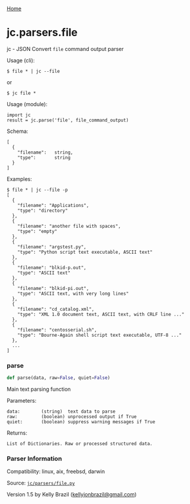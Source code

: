 [Home](https://kellyjonbrazil.github.io/jc/)
<a id="jc.parsers.file"></a>

# jc.parsers.file

jc - JSON Convert `file` command output parser

Usage (cli):

    $ file * | jc --file

or

    $ jc file *

Usage (module):

    import jc
    result = jc.parse('file', file_command_output)

Schema:

    [
      {
        "filename":   string,
        "type":       string
      }
    ]

Examples:

    $ file * | jc --file -p
    [
      {
        "filename": "Applications",
        "type": "directory"
      },
      {
        "filename": "another file with spaces",
        "type": "empty"
      },
      {
        "filename": "argstest.py",
        "type": "Python script text executable, ASCII text"
      },
      {
        "filename": "blkid-p.out",
        "type": "ASCII text"
      },
      {
        "filename": "blkid-pi.out",
        "type": "ASCII text, with very long lines"
      },
      {
        "filename": "cd_catalog.xml",
        "type": "XML 1.0 document text, ASCII text, with CRLF line ..."
      },
      {
        "filename": "centosserial.sh",
        "type": "Bourne-Again shell script text executable, UTF-8 ..."
      },
      ...
    ]

<a id="jc.parsers.file.parse"></a>

### parse

```python
def parse(data, raw=False, quiet=False)
```

Main text parsing function

Parameters:

    data:        (string)  text data to parse
    raw:         (boolean) unprocessed output if True
    quiet:       (boolean) suppress warning messages if True

Returns:

    List of Dictionaries. Raw or processed structured data.

### Parser Information
Compatibility:  linux, aix, freebsd, darwin

Source: [`jc/parsers/file.py`](https://github.com/kellyjonbrazil/jc/blob/master/jc/parsers/file.py)

Version 1.5 by Kelly Brazil (kellyjonbrazil@gmail.com)
